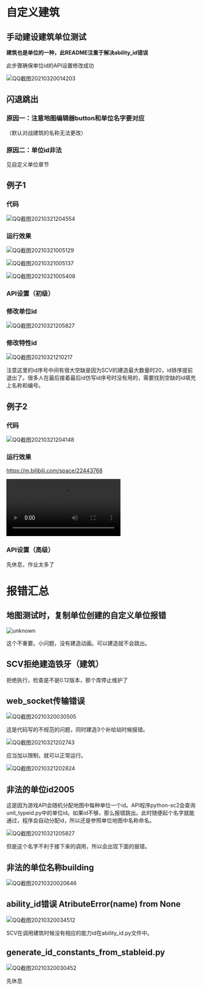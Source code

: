 # 自定义建筑
## 手动建设建筑单位测试
**建筑也是单位的一种，此README注重于解决ability_id错误**

此步骤确保单位id的API设置修改成功

![QQ截图20210320014203](QQ截图20210320014203.png)

## 闪退跳出
### 原因一：**注意地图编辑器button和单位名字要对应**

（默认对战建筑的名称无法更改）
### 原因二：单位id非法

见自定义单位章节

## 例子1
### 代码

![QQ截图20210321204554](QQ截图20210321204554.png)

### 运行效果

![QQ截图20210321005129](QQ截图20210321005129.png)

![QQ截图20210321005137](QQ截图20210321005137.png)

![QQ截图20210321005408](QQ截图20210321005408.png)

### API设置（初级）

### 修改单位id

![QQ截图20210321205827](QQ截图20210321205827.png)
### 修改特性id
![QQ截图20210321210217](QQ截图20210321210217.png)

注意这里的id序号中间有很大空缺是因为SCV的建造最大数量时20，id排序提前退出了。很多人在最后接着最后id仿写id序号时没有用的，需要找到空缺的id填充上名称和编号。

## 例子2
### 代码

![QQ截图20210321204148](QQ截图20210321204148.png)

### 运行效果

https://m.bilibili.com/space/22443768

<video src="QQ视频20210321211226"></video>

### API设置（高级）
先休息，作业太多了




# 报错汇总

## 地图测试时，复制单位创建的自定义单位报错
![unknown](unknown.png)

这个不重要。小问题，没有建造动画。可以建造就不会跳出。
## SCV拒绝建造铁牙（建筑）
拒绝执行，检查是不是0.12版本，那个库停止维护了

## web_socket传输错误

![QQ截图20210320030505](QQ截图20210320030505.png)

这是代码写的不规范的问题，同时建造3个补给站时候报错。

![QQ截图20210321202743](QQ截图20210321202743.png)

应当加以限制，就可以正常运行。

![QQ截图20210321202824](QQ截图20210321202824.png)

## 非法的单位id2005
这是因为游戏API会随机分配地图中每种单位一个id。API程序python-sc2会查询unit_typeid.py中的单位id。如果id不够，那么报错跳出。此时随便起个名字就能通过，程序会自动分配id，所以还是参照单位地图中名称命名。

![QQ截图20210321205827](QQ截图20210321205827.png)

但是这个名字不利于接下来的调用，所以会出现下面的报错。

## 非法的单位名称building

![QQ截图20210320020646](QQ截图20210320020646.png)

## ability_id错误 AtributeError(name) from None

![QQ截图20210320034512](QQ截图20210320034512.png)

SCV在调用建筑时候没有相应的能力id在ability_id.py文件中。

## generate_id_constants_from_stableid.py

![QQ截图20210320030452](QQ截图20210320030452.png)

先休息